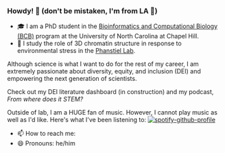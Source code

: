 ### Howdy! 🤠 (don't be mistaken, I'm from LA 🌴)

* 🎓 I am a PhD student in the [Bioinformatics and Computational Biology (BCB)](https://bcb.unc.edu/) program at the University of North Carolina at Chapel Hill.
* 🔬 I study the role of 3D chromatin structure in response to environmental stress in the [Phanstiel Lab](http://phanstiel-lab.med.unc.edu/).

Although science is what I want to do for the rest of my career, I am extremely passionate about diversity, equity, and inclusion (DEI) and empowering the next generation of scientists.

Check out my DEI literature dashboard (in construction) and my podcast, _From where does it STEM?_

Outside of lab, I am a HUGE fan of music. However, I cannot play music as well as I'd like. Here's what I've been listening to:
[![spotify-github-profile](https://spotify-github-profile.vercel.app/api/view?uid=1246212565&cover_image=true&theme=default&show_offline=false&background_color=121212&interchange=false)](https://github.com/kittinan/spotify-github-profile)

- 📫 How to reach me:
- 😄 Pronouns: he/him
